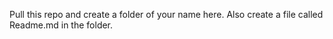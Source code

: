 Pull this repo and create a folder of your name here. Also create a file called Readme.md in the folder.